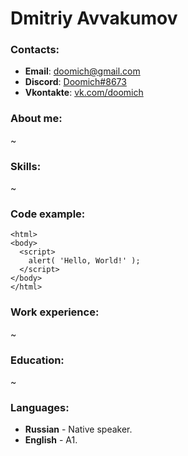 # Dmitriy Avvakumov
### Contacts:
* **Email**:		doomich@gmail.com
* **Discord**:		[Doomich#8673](https://discordapp.com/users/324600178646450188)
* **Vkontakte**:	[vk.com/doomich](https://vk.com/doomich)

### About me:
~
### Skills:
~
### Code example:
```
<html>
<body>
  <script>
    alert( 'Hello, World!' );
  </script>
</body>
</html>
```
### Work experience:
~
### Education:
~
### Languages:
* **Russian** - Native speaker.
* **English** - A1.